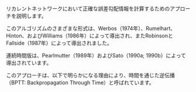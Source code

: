 リカレントネットワークにおいて正確な誤差勾配情報を計算するためのアプローチを説明します。

このアルゴリズムのさまざまな形式は、Werbos（1974年）、Rumelhart、Hinton、およびWilliams（1986年）によって導出され、またRobinsonとFallside（1987年）によって導出されました。

連続時間版は、Pearlmutter（1989年）およびSato（1990a; 1990b）によって導出されています。

このアプローチは、以下で明らかになる理由により、時間を通じた逆伝播（BPTT: Backpropagation Through Time）と呼ばれています。

